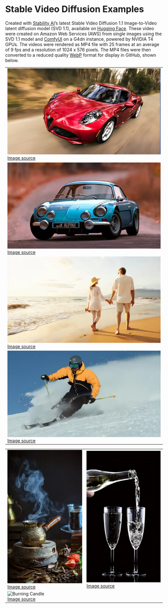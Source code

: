 # Stable Video Diffusion Examples

Created with [Stability AI](https://stability.ai/stable-video)ʼs latest Stable Video Diffusion 1.1 Image-to-Video latent diffusion model (SVD 1.1), available on [Hugging Face](https://huggingface.co/stabilityai/stable-video-diffusion-img2vid-xt-1-1). These video were created on Amazon Web Services (AWS) from single images using the SVD 1.1 model and [ComfyUI](https://github.com/comfyanonymous/ComfyUI) on a G4dn instance, powered by NVIDIA T4 GPUs. The videos were rendered as MP4 file with 25 frames at an average of 9 fps and a resolution of 1024 x 576 pixels. The MP4 files were then converted to a reduced quality [WebP](https://developers.google.com/speed/webp) format for display in GitHub, shown below.

<table>
   <tr>
      <td><img src="videos/red_car.webp" alt="Red Sports Car" width="512"/>
      </br><a href="https://www.pexels.com/photo/red-alfa-romeo-c4-on-road-near-trees-210019">Image source</a></td>
   </tr>
   <tr>
      <td><img src="videos/blue_car.webp" alt="Blue Sports Car" width="512"/>
      </br><a href="https://pxhere.com/en/photo/1551833">Image source</a></td>
   </tr>
   <tr>
      <td><img src="videos/couple_on_beach.webp" alt="Couple on Beach" width="512"/>
      </br><a href="https://www.shutterstock.com/image-photo/happy-romantic-middle-aged-couple-enjoying-352166360">Image source</a></td>
   </tr>
   <tr>
      <td><img src="videos/skier.webp" alt="Skier" width="512"/>
      </br><a href="https://www.pexels.com/photo/man-using-ski-3193846/">Image source</a></td>
   </tr>
</table>
<table>
   <tr>
      <td><img src="videos/turkish_coffee.webp" alt="Turkish Coffee" width="387"/>
      </br><a href="https://www.pexels.com/photo/a-shot-of-steaming-pot-with-a-and-glass-with-a-beverage-10351409/">Image source</a></td>
      <td><img src="videos/pouring_champagne.webp" alt="Pouring Champagne" width="387"/>
      </br><a href="https://www.pexels.com/photo/close-up-of-beer-glass-against-black-background-255483/">Image source</a></td>
   </tr>
   <tr>
      <td><img src="videos/candle_2.webp" alt="Burning Candle" width="387"/>
      </br><a href="https://www.pexels.com/photo/white-candle-278823/">Image source</a></td>
   </tr>
</table>
